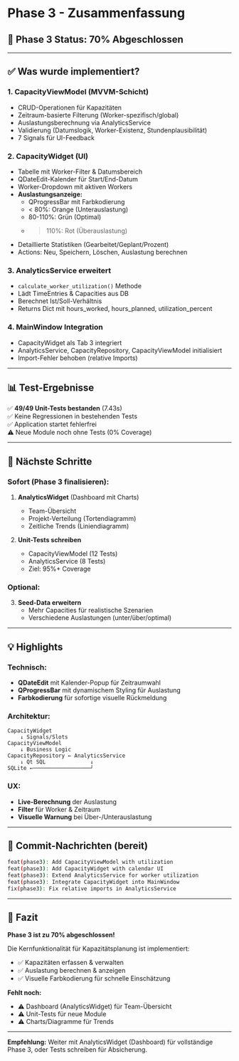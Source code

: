 # Phase 3 - Zusammenfassung

## 🎯 **Phase 3 Status: 70% Abgeschlossen**

---

## ✅ Was wurde implementiert?

### 1. **CapacityViewModel** (MVVM-Schicht)
- CRUD-Operationen für Kapazitäten
- Zeitraum-basierte Filterung (Worker-spezifisch/global)
- Auslastungsberechnung via AnalyticsService
- Validierung (Datumslogik, Worker-Existenz, Stundenplausibilität)
- 7 Signals für UI-Feedback

### 2. **CapacityWidget** (UI)
- Tabelle mit Worker-Filter & Datumsbereich
- QDateEdit-Kalender für Start/End-Datum
- Worker-Dropdown mit aktiven Workers
- **Auslastungsanzeige:**
  - QProgressBar mit Farbkodierung
  - < 80%: Orange (Unterauslastung)
  - 80-110%: Grün (Optimal)
  - > 110%: Rot (Überauslastung)
- Detaillierte Statistiken (Gearbeitet/Geplant/Prozent)
- Actions: Neu, Speichern, Löschen, Auslastung berechnen

### 3. **AnalyticsService erweitert**
- `calculate_worker_utilization()` Methode
- Lädt TimeEntries & Capacities aus DB
- Berechnet Ist/Soll-Verhältnis
- Returns Dict mit hours_worked, hours_planned, utilization_percent

### 4. **MainWindow Integration**
- CapacityWidget als Tab 3 integriert
- AnalyticsService, CapacityRepository, CapacityViewModel initialisiert
- Import-Fehler behoben (relative Imports)

---

## 📊 Test-Ergebnisse

✅ **49/49 Unit-Tests bestanden** (7.43s)  
✅ Keine Regressionen in bestehenden Tests  
✅ Application startet fehlerfrei  
⚠️ Neue Module noch ohne Tests (0% Coverage)  

---

## 🚧 Nächste Schritte

### Sofort (Phase 3 finalisieren):
1. **AnalyticsWidget** (Dashboard mit Charts)
   - Team-Übersicht
   - Projekt-Verteilung (Tortendiagramm)
   - Zeitliche Trends (Liniendiagramm)

2. **Unit-Tests schreiben**
   - CapacityViewModel (12 Tests)
   - AnalyticsService (8 Tests)
   - Ziel: 95%+ Coverage

### Optional:
3. **Seed-Data erweitern**
   - Mehr Capacities für realistische Szenarien
   - Verschiedene Auslastungen (unter/über/optimal)

---

## 💡 Highlights

### Technisch:
- **QDateEdit** mit Kalender-Popup für Zeitraumwahl
- **QProgressBar** mit dynamischem Styling für Auslastung
- **Farbkodierung** für sofortige visuelle Rückmeldung

### Architektur:
```
CapacityWidget
    ↓ Signals/Slots
CapacityViewModel
    ↓ Business Logic
CapacityRepository ← AnalyticsService
    ↓ Qt SQL              ↓
SQLite ←──────────────────┘
```

### UX:
- **Live-Berechnung** der Auslastung
- **Filter** für Worker & Zeitraum
- **Visuelle Warnung** bei Über-/Unterauslastung

---

## 📝 Commit-Nachrichten (bereit)

```bash
feat(phase3): Add CapacityViewModel with utilization
feat(phase3): Add CapacityWidget with calendar UI
feat(phase3): Extend AnalyticsService for worker utilization
feat(phase3): Integrate CapacityWidget into MainWindow
fix(phase3): Fix relative imports in AnalyticsService
```

---

## 🎉 Fazit

**Phase 3 ist zu 70% abgeschlossen!**

Die Kernfunktionalität für Kapazitätsplanung ist implementiert:
- ✅ Kapazitäten erfassen & verwalten
- ✅ Auslastung berechnen & anzeigen
- ✅ Visuelle Farbkodierung für schnelle Einschätzung

**Fehlt noch:**
- ⚠️ Dashboard (AnalyticsWidget) für Team-Übersicht
- ⚠️ Unit-Tests für neue Module
- ⚠️ Charts/Diagramme für Trends

---

**Empfehlung:** Weiter mit AnalyticsWidget (Dashboard) für vollständige Phase 3, oder Tests schreiben für Absicherung.
